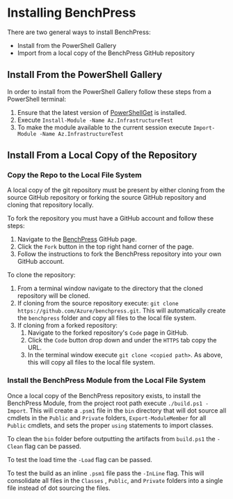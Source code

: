 # Installing BenchPress

There are two general ways to install BenchPress:

- Install from the PowerShell Gallery
- Import from a local copy of the BenchPress GitHub repository

## Install From the PowerShell Gallery

In order to install from the PowerShell Gallery follow these steps from a PowerShell terminal:

1. Ensure that the latest version of
[PowerShellGet](https://learn.microsoft.com/en-us/powershell/scripting/gallery/installing-psget?view=powershell-7.3)
is installed.
1. Execute `Install-Module -Name Az.InfrastructureTest`
1. To make the module available to the current session execute `Import-Module -Name Az.InfrastructureTest`

## Install From a Local Copy of the Repository

### Copy the Repo to the Local File System

A local copy of the git repository must be present by either cloning from the source GitHub repository or forking the
source GitHub repository and cloning that repository locally.

To fork the repository you must have a GitHub account and follow these steps:

1. Navigate to the [BenchPress](https://github.com/Azure/benchpress) GitHub page.
1. Click the `Fork` button in the top right hand corner of the page.
1. Follow the instructions to fork the BenchPress repository into your own GitHub account.

To clone the repository:

1. From a terminal window navigate to the directory that the cloned repository will be cloned.
1. If cloning from the source repository execute: `git clone https://github.com/Azure/benchpress.git`. This will
   automatically create the `benchpress` folder and copy all files to the local file system.
1. If cloning from a forked repository:
    1. Navigate to the forked repository's `Code` page in GitHub.
    1. Click the `Code` button drop down and under the `HTTPS` tab copy the URL.
    1. In the terminal window execute `git clone <copied path>`. As above, this will copy all files to the local file
       system.

### Install the BenchPress Module from the Local File System

Once a local copy of the BenchPress repository exists, to install the BenchPress Module, from the project root path
execute `./build.ps1 -Import`. This will create a `.psm1` file in the `bin` directory that will dot source all cmdlets
in the `Public` and `Private` folders, `Export-ModuleMember` for all `Public` cmdlets, and sets the proper `using`
statements to import classes.

To clean the `bin` folder before outputting the artifacts from `build.ps1` the `-Clean` flag can be passed.

To test the load time the `-Load` flag can be passed.

To test the build as an inline `.psm1` file pass the `-InLine` flag. This will consolidate all files in the `Classes`
, `Public`, and `Private` folders into a single file instead of dot sourcing the files.
